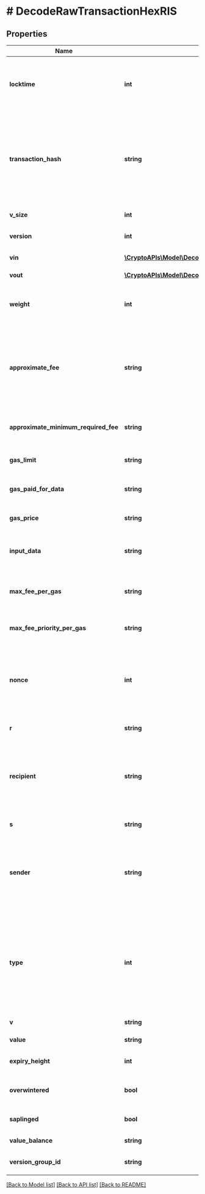 # # DecodeRawTransactionHexRIS

## Properties

Name | Type | Description | Notes
------------ | ------------- | ------------- | -------------
**locktime** | **int** | Represents the locktime on the transaction on the specific blockchain, i.e. the blockheight at which the transaction is valid. |
**transaction_hash** | **string** | Represents the same as transactionId for account-based protocols like Ethereum, while it could be different in UTXO-based protocols like Bitcoin. E.g., in UTXO-based protocols hash is different from transactionId for SegWit transactions. |
**v_size** | **int** | Represents the virtual size of this transaction. |
**version** | **int** | Represents the transaction version number. |
**vin** | [**\CryptoAPIs\Model\DecodeRawTransactionHexRISZVin[]**](DecodeRawTransactionHexRISZVin.md) | Represents the Inputs of the transaction |
**vout** | [**\CryptoAPIs\Model\DecodeRawTransactionHexRISZVout[]**](DecodeRawTransactionHexRISZVout.md) | Represents the Inputs of the transaction |
**weight** | **int** | Represents the size of a block, measured in weight units and including the segwit discount. | [optional]
**approximate_fee** | **string** | Defines the approximate fee value. When isConfirmed is True - Defines the amount of the transaction fee When isConfirmed is False - For ETH-based blockchains this attribute represents the max fee value. | [optional]
**approximate_minimum_required_fee** | **string** | Defines the approximate minimum fee that is required for the transaction. | [optional]
**gas_limit** | **string** | Represents the amount of gas used by this specific transaction alone. |
**gas_paid_for_data** | **string** | Represents the amount of gas paid for the data in the transaction. | [optional]
**gas_price** | **string** | Represents the price offered to the miner to purchase this amount of gas. | [optional]
**input_data** | **string** | Represents additional information that is required for the transaction. | [optional]
**max_fee_per_gas** | **string** | Defines the maximum amount that customer is willing to pay per unit of gas to get his transaction included in a block. | [optional]
**max_fee_priority_per_gas** | **string** | Represents determined by the user value that is paid directly to miners. | [optional]
**nonce** | **int** | Represents the sequential running number for an address, starting from 0 for the first transaction. E.g., if the nonce of a transaction is 10, it would be the 11th transaction sent from the sender&#39;s address. |
**r** | **string** | Represents output of an ECDSA signature. | [optional]
**recipient** | **string** | The address which receives this transaction. In UTXO-based protocols like Bitcoin there could be several senders while in account-based protocols like Ethereum there is always only one recipient. |
**s** | **string** | Represents output of an ECDSA signature. | [optional]
**sender** | **string** | Represents the address which sends this transaction. In UTXO-based protocols like Bitcoin there could be several senders while in account-based protocols like Ethereum there is always only one sender. |
**type** | **int** | Specifies the transaction type as one from three options: if response returns a &#x60;\&quot;0\&quot;&#x60; it means the raw transaction includes legacy transaction data, if it is &#x60;\&quot;1\&quot;&#x60; - includes access lists for EIP2930, and if it is &#x60;\&quot;2\&quot;&#x60; - EIP1559 data. |
**v** | **string** | Defines the the recovery id. | [optional]
**value** | **string** | Represents the sent/received amount. | [optional]
**expiry_height** | **int** | Represents a block height after which the transaction will expire. |
**overwintered** | **bool** | \&quot;Overwinter\&quot; is the network upgrade for the Zcash blockchain. |
**saplinged** | **bool** | Defines if the transaction includes sapling or not. |
**value_balance** | **string** | Defines the transaction value balance. |
**version_group_id** | **string** | Represents the transaction version group ID |

[[Back to Model list]](../../README.md#models) [[Back to API list]](../../README.md#endpoints) [[Back to README]](../../README.md)
